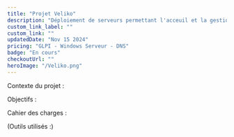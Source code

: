 ```yaml
---
title: "Projet Veliko"
description: "Déploiement de serveurs permettant l'acceuil et la gestion du site web Veliko développé par les étudiants en options SLAM. "
custom_link_label: ""
custom_link: ""
updatedDate: "Nov 15 2024"
pricing: "GLPI - Windows Serveur - DNS"
badge: "En cours"
checkoutUrl: ""
heroImage: "/Veliko.png"
---
```


Contexte du projet :

Objectifs :

Cahier des charges :

(Outils utilisés :)

